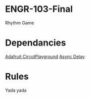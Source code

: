 # ENGR-103-Final
Rhythm Game

# Dependancies
[Adafruit CircutPlayground](https://github.com/adafruit/Adafruit_CircuitPlayground)
[Async Delay](https://github.com/stevemarple/AsyncDelay)
# Rules
Yada yada
